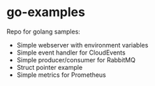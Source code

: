 # go-examples
Repo for golang samples:

- Simple webserver with environment variables
- Simple event handler for CloudEvents
- Simple producer/consumer for RabbitMQ
- Struct pointer example 
- Simple metrics for Prometheus

